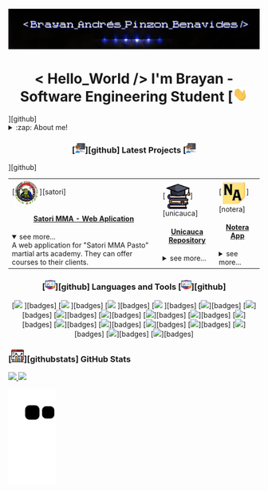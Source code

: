<!-- This is the README file for my profile, Some code in this file have been taken from "mctechnology17
" -->

<!-- Banner -->

![Brayan Andrés Pinzón Benavides](src/GitBrayan.gif)

<!-- Hello -->
<h1 align="center">< Hello_World /> I'm Brayan - Software Engineering Student [<img src="./src/wave.gif" width="30px"></h1>][github]

<!-- About Me -->
<details>
  <summary>:zap: About me! </summary>

### Software Engineering Student at the University of Cauca 💻🤓

- 🦾📓 I love challenges and continuous learning.
- 📱💻 I am currently learning mobile development and improving my skills as web developer.
- 👾 I am a strtategy game lover.
- 🤖 I'm really love VsCode.

<!-- Social media -->
<div align="center">

  
  [<img align="center" alt="Brayan | Instagram" width="22px" src="src/instagram.png"/>][instagram]
  [<img align="center" alt=" Brayan | Linkedin" width="24px" src="src/linkedin.png"/>][linkedin]
  
</div>
</details>



</details>

<!-- Projects -->
<h3 align="center">[<img src="./src/programmer.png" width="20px">][github] Latest Projects [<img src="./src/programmer.png" width="20px"> </h3>][github]

<!-- Satori MMA -->
  <table>
  <tr>
    <td>
      [<img align="center" alt="SatoriMMA" width="50px" src="./src/SatoriMMA.png" />][satori]
      <h4 align="center"> <a href="https://github.com/Satori-MMA" target="_blank">Satori MMA - Web Aplication</a> </h4>
      <details open>
        <summary>see more...</summary>
        A web application for "Satori MMA Pasto" martial arts academy.
        They can offer courses to their clients.
      </details>
    </td>
    <td>
      [<img align="center" alt="Unicauca" width="50px" src="./src/University.png" />][unicauca]
      <h4 align="center"> <a href="https://github.com/Satori-MMA" target="_blank">Unicauca Repository</a> </h4>
        <details>
          <summary>see more...</summary>
        My personal repository of the university of cauca.
        There are many university projects like "delivery food", simulations of vibes and waves, python exercises and more.
        </details>
    </td>
     <td>
      [<img align="center" alt="Notera App" width="50px" src="./src/Notera.png" />][notera]
      <h4 align="center"><a href="https://github.com/Notera-App" target="_blank">Notera App</a></h4>
        <details>
          <summary>see more...</summary>
        The approach of a platform presented at the yeapp hackathon.
        people can take notes in a different way and be able to generate study methods.
        </details>
    </td>
  </tr>
  </table>

<!-- Languages -->
<h3 align="center">[<img src="./src/tools.png" width="20px">][github]  Languages and Tools [<img src="./src/tools.png" width="20px">][github]</h3>
<p align="center">
    [<img src="https://img.shields.io/badge/Windows-0078D6?style=for-the-badge&logo=windows&logoColor=white"/> ][badges]
    [<img src="https://img.shields.io/badge/Python-3776AB?style=for-the-badge&logo=python&logoColor=white"/> ][badges]
    [<img src="https://img.shields.io/badge/HTML5-E34F26?style=for-the-badge&logo=html5&logoColor=white"/> ][badges]
    [<img src="https://img.shields.io/badge/CSS3-1572B6?style=for-the-badge&logo=css3&logoColor=white"/> ][badges]
    [<img src="https://img.shields.io/badge/JavaScript-323330?style=for-the-badge&logo=javascript&logoColor=F7DF1E"/>][badges]
    [<img src="https://img.shields.io/badge/Bootstrap-563D7C?style=for-the-badge&logo=bootstrap&logoColor=white"/>][badges]
    [<img src="https://img.shields.io/badge/C%23-239120?style=for-the-badge&logo=c-sharp&logoColor=white"/>][badges]
    [<img src="https://img.shields.io/badge/Markdown-000000?style=for-the-badge&logo=markdown&logoColor=white"/>][badges]
    [<img src="https://img.shields.io/badge/React-20232A?style=for-the-badge&logo=react&logoColor=61DAFB"/>][badges]
    [<img src="https://img.shields.io/badge/Vue.js-35495E?style=for-the-badge&logo=vue.js&logoColor=4FC08D"/>][badges]
    [<img src="https://img.shields.io/badge/Django-092E20?style=for-the-badge&logo=django&logoColor=white"/>][badges]
    [<img src="https://img.shields.io/badge/GitHub-100000?style=for-the-badge&logo=github&logoColor=white"/>][badges]
    [<img src="https://img.shields.io/badge/Java-ED8B00?style=for-the-badge&logo=java&logoColor=white"/>][badges]
    [<img src="https://img.shields.io/badge/Slack-4A154B?style=for-the-badge&logo=slack&logoColor=white"/>][badges]
    [<img src="https://img.shields.io/badge/Heroku-430098?style=for-the-badge&logo=heroku&logoColor=white"/>][badges]
    [<img src="https://img.shields.io/badge/Visual_Studio_Code-0078D4?style=for-the-badge&logo=visual%20studio%20code&logoColor=white"/>][badges]
    [<img src="https://img.shields.io/badge/Trello-0052CC?style=for-the-badge&logo=trello&logoColor=white"/>][badges]
    [<img src="https://aleen42.github.io/badges/src/photoshop.svg"/>][badges]
</p>

<!-- GitHub Stats -->
<h3 align="left">[<img src="./src/Stats.png" width="25px" height="25px">][githubstats] GitHub Stats</h3>

<div>
  <a href="https://skyline.github.com/AndresPinzon14/2022">
  <img height="180em" src="https://github-readme-stats.vercel.app/api?username=AndresPinzon14&show_icons=true&theme=dark&include_all_commits=true&count_private=true"/>
  <img height="180em" src="https://github-readme-stats.vercel.app/api/top-langs/?username=AndresPinzon14&layout=compact&langs_count=7&theme=dark"/>
</div>

<!-- Funny Animation -->

![Snake animation](https://github.com/AndresPinzon14/AndresPinzon14/blob/output/github-contribution-grid-snake.svg)


[instagram]:https://www.instagram.com/brayan_andres.14/
[linkedin]: https://www.linkedin.com/in/brayanpinzon14/
[badges]: https://dev.to/envoy_/150-badges-for-github-pnk
[github]: https://github.com/AndresPinzon14
[githubstats]: https://skyline.github.com/AndresPinzon14/2022
[satori]: https://github.com/Satori-MMA
[unicauca]: https://github.com/MyUnicaucaGit
[notera]: https://github.com/Notera-App
